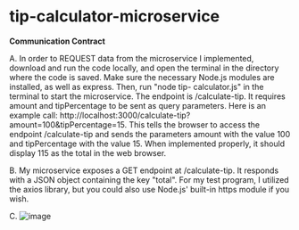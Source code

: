 # tip-calculator-microservice

**Communication Contract**

  A. In order to REQUEST data from the microservice I implemented, download and run the code locally, and open the terminal in the directory where the code is saved. Make sure the necessary Node.js modules are installed, as well as express. Then, run "node tip-
  calculator.js" in the terminal to start the microservice. The endpoint is /calculate-tip. It requires amount and tipPercentage to be sent as query parameters. Here is an example call: http://localhost:3000/calculate-tip?amount=100&tipPercentage=15. This tells the 
  browser to access the endpoint /calculate-tip and sends the parameters amount with the value 100 and tipPercentage with the value 15. When implemented properly, it should display 115 as the total in the web browser.

  B. My microservice exposes a GET endpoint at /calculate-tip. It responds with a JSON object containing the key "total". For my test program, I utilized the axios library, but you could also use Node.js' built-in https module if you wish.

  C. ![image](https://github.com/reedrya/tip-calculator-microservice/assets/157441470/99fdf0ec-f30d-4cb4-845c-ef8ca56974cb)


